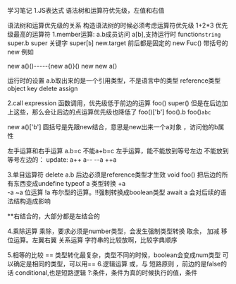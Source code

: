 学习笔记
1.JS表达式
语法树和运算符优先级，左值和右值


语法树和运算优先级的关系
构造语法树的时候必须考虑运算符优先级
1+2*3
优先级最高的运算符
1.member运算:
 a.b成员访问
 a[b],支持运行时
 function`string`
 super.b super 关键字
 super[`b`]
 new.target 前后都是固定的
 new Fuc() 带括号的new 
 例如

 new a()()-----{new a()}()
 new new a()

运行时的设置
a.b取出来的是一个引用类型，不是语言中的类型
reference类型
object key delete assign
 

2.call expression
 函数调用，优先级低于前边的运算
 foo()
 super()
 但是在后边加上这些，那么会让后边的点运算优先级也降低了
 foo()['b']
 foo().b
 foo()`abc`

new a()['b']
圆括号是先跟new结合，意思是new出来一个a对象 ，访问他的b属性

左手运算和右手运算
a.b=c
不能a+b=c
左手运算，能不能放到等号左边
不能放到等号左边的：
update:
a++
a--
--a
++a

3.单目运算符
delete a.b 后边必须是reference类型才生效
void foo()  把后边的所有东西变成undefine
typeof a  类型转换
+a     
-a
~a  位运算
!a   布尔型的运算。!!强制转换成boolean类型
await a    会对后续的语法结构造成影响

**右结合的，大部分都是左结合的

4.乘除运算
乘除，要求必须是number类型，会发生强制类型转换
取余，
加减
移位运算。左翼右翼
关系运算
字符串的比较放啊，比较字典顺序

5.相等的比较
==  类型转化最复杂，类型不同的时候，boolean会变成num类型
可以确定是相同的类型，可以用==
6.逻辑运算
或，与
短路原则 ，前边的是false的话
conditional,也是短路逻辑
?:条件，条件为真的时候执行的值，条件














